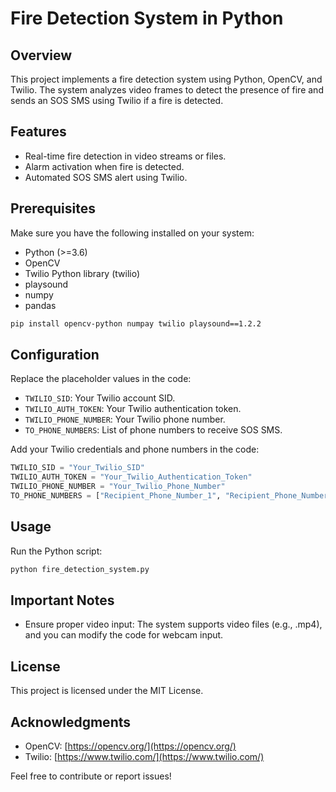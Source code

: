 # Fire Detection System in Python

## Overview

This project implements a fire detection system using Python, OpenCV, and Twilio. The system analyzes video frames to detect the presence of fire and sends an SOS SMS using Twilio if a fire is detected.

## Features

- Real-time fire detection in video streams or files.
- Alarm activation when fire is detected.
- Automated SOS SMS alert using Twilio.

## Prerequisites

Make sure you have the following installed on your system:

- Python (>=3.6)
- OpenCV
- Twilio Python library (twilio)
- playsound
- numpy
- pandas

```bash
pip install opencv-python numpay twilio playsound==1.2.2
```

## Configuration

Replace the placeholder values in the code:

- `TWILIO_SID`: Your Twilio account SID.
- `TWILIO_AUTH_TOKEN`: Your Twilio authentication token.
- `TWILIO_PHONE_NUMBER`: Your Twilio phone number.
- `TO_PHONE_NUMBERS`: List of phone numbers to receive SOS SMS.

Add your Twilio credentials and phone numbers in the code:

```python
TWILIO_SID = "Your_Twilio_SID"
TWILIO_AUTH_TOKEN = "Your_Twilio_Authentication_Token"
TWILIO_PHONE_NUMBER = "Your_Twilio_Phone_Number"
TO_PHONE_NUMBERS = ["Recipient_Phone_Number_1", "Recipient_Phone_Number_2"]

```

## Usage

Run the Python script:

```bash
python fire_detection_system.py
```

## Important Notes

- Ensure proper video input: The system supports video files (e.g., .mp4), and you can modify the code for webcam input.

## License

This project is licensed under the MIT License.

## Acknowledgments

- OpenCV: [https://opencv.org/](https://opencv.org/)
- Twilio: [https://www.twilio.com/](https://www.twilio.com/)

Feel free to contribute or report issues!





